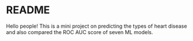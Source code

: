 # README
Hello people! This is a mini project on predicting the types of heart disease and also compared the ROC AUC score of seven ML models.
